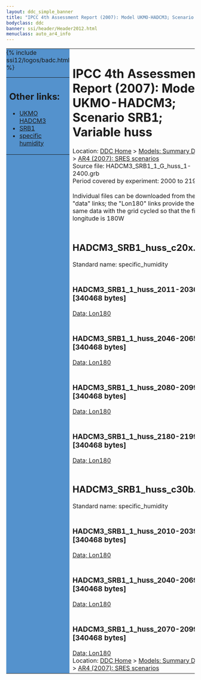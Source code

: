 ```yaml
---
layout: ddc_simple_banner
title: "IPCC 4th Assessment Report (2007): Model UKMO-HADCM3; Scenario SRB1; Variable huss"
bodyclass: ddc
banner: ssi/header/Header2012.html
menuclass: auto_ar4_info
---
```



<table width="100%" border="0" cellspacing="0" cellpadding="0" style="border-collapse: collapse;">
<tr style="margin:0;padding:0;border:0;">
<td style="margin:0;padding:0;border:0;height:1pt;width:150pt;background:#5492CD;" valign="top" >

<div id="lh-col2" class="auto_ar4_info">
<table class="menumain" bgcolor="#5492CD" cellspacing="0" width="100%" border="0">
<tr><td>
<h2> Other links:</h2>
<ul>
<li><a href="/auto/ar4/model-UKMO-HADCM3.html">UKMO<br/>HADCM3</a></li>
<li><a href="/auto/ar4/scenario-SRB1.html">SRB1</a></li>
<li><a href="/auto/ar4/var-specific_humidity.html">specific humidity</a></li>
</ul>
</td></tr>
{% include ssi12/logos/badc.html %}
</table>
</div>
</td>
<td><h1>IPCC 4th Assessment Report (2007): Model UKMO-HADCM3; Scenario SRB1; Variable huss</h1>

<!-- Breadcrumb1 -->
<div id="breadcrumb1" align="left">
Location: <a href="/index.html">DDC Home</a> > <a href="/sim/gcm_clim/">Models: Summary Data</a>
> <a href="/sim/gcm_clim/SRES_AR4/index.html">AR4 (2007): SRES scenarios</a>
</div>
<!-- End of Breadcrumb1 -->Source file: HADCM3_SRB1_1_G_huss_1-2400.grb
<br/>
Period covered by experiment: 2000 to 2199<br/>
<br/>Individual files can be downloaded from the "data" links; the "Lon180" links provide the same data
         with the grid cycled so that the first longitude is 180W<br/>
<br/><h2>HADCM3_SRB1_huss_c20x.tar</h2>
Standard name: specific_humidity<br>
<br/><h3>HADCM3_SRB1_1_huss_2011-2030.nc [340468 bytes]</h3>
<a href="/cgi-bin/downl/ar4_nc/huss/HADCM3_SRB1_1_huss_2011-2030.nc">Data; </a><a href="/cgi-bin/downl/ar4_nc/huss/HADCM3_SRB1_1_huss_2011-2030.cyto180.nc"> Lon180</a><br/>
<br/><h3>HADCM3_SRB1_1_huss_2046-2065.nc [340468 bytes]</h3>
<a href="/cgi-bin/downl/ar4_nc/huss/HADCM3_SRB1_1_huss_2046-2065.nc">Data; </a><a href="/cgi-bin/downl/ar4_nc/huss/HADCM3_SRB1_1_huss_2046-2065.cyto180.nc"> Lon180</a><br/>
<br/><h3>HADCM3_SRB1_1_huss_2080-2099.nc [340468 bytes]</h3>
<a href="/cgi-bin/downl/ar4_nc/huss/HADCM3_SRB1_1_huss_2080-2099.nc">Data; </a><a href="/cgi-bin/downl/ar4_nc/huss/HADCM3_SRB1_1_huss_2080-2099.cyto180.nc"> Lon180</a><br/>
<br/><h3>HADCM3_SRB1_1_huss_2180-2199.nc [340468 bytes]</h3>
<a href="/cgi-bin/downl/ar4_nc/huss/HADCM3_SRB1_1_huss_2180-2199.nc">Data; </a><a href="/cgi-bin/downl/ar4_nc/huss/HADCM3_SRB1_1_huss_2180-2199.cyto180.nc"> Lon180</a><br/>
<br/><h2>HADCM3_SRB1_huss_c30b.tar</h2>
Standard name: specific_humidity<br>
<br/><h3>HADCM3_SRB1_1_huss_2010-2039.nc [340468 bytes]</h3>
<a href="/cgi-bin/downl/ar4_nc/huss/HADCM3_SRB1_1_huss_2010-2039.nc">Data; </a><a href="/cgi-bin/downl/ar4_nc/huss/HADCM3_SRB1_1_huss_2010-2039.cyto180.nc"> Lon180</a><br/>
<br/><h3>HADCM3_SRB1_1_huss_2040-2069.nc [340468 bytes]</h3>
<a href="/cgi-bin/downl/ar4_nc/huss/HADCM3_SRB1_1_huss_2040-2069.nc">Data; </a><a href="/cgi-bin/downl/ar4_nc/huss/HADCM3_SRB1_1_huss_2040-2069.cyto180.nc"> Lon180</a><br/>
<br/><h3>HADCM3_SRB1_1_huss_2070-2099.nc [340468 bytes]</h3>
<a href="/cgi-bin/downl/ar4_nc/huss/HADCM3_SRB1_1_huss_2070-2099.nc">Data; </a><a href="/cgi-bin/downl/ar4_nc/huss/HADCM3_SRB1_1_huss_2070-2099.cyto180.nc"> Lon180</a><br/>
<!-- Breadcrumb2 -->
<div id="breadcrumb2" align="left">
Location: <a href="/index.html">DDC Home</a> > <a href="/sim/gcm_clim/">Models: Summary Data</a>
> <a href="/sim/gcm_clim/SRES_AR4/index.html">AR4 (2007): SRES scenarios</a>
</div>
<!-- End of Breadcrumb2 --></td></tr></table>
